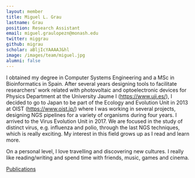 ```yaml
---
layout: member
title: Miguel L. Grau
lastname: Grau
position: Research Assistant
email: miguel.graulopezn@monash.edu
twitter: miggrau
github: migrau
scholar: aBljIcYAAAAJ&hl
image: /images/team/miguel.jpg
alumni: false
---
```


I obtained my degree in Computer Systems Engineering and a MSc in Bioinformatics in Spain. After several years designing tools to facilitate researchers’ work related with photovoltaic and optoelectronic devices for Physics Department at the University Jaume I (https://www.uji.es/), I decided to go to Japan to be part of the Ecology and Evolution Unit in 2013 at OIST (https://www.oist.jp/) where I was working in several projects, designing NGS pipelines for a variety of organisms during four years.
I arrived to the Virus Evolution Unit in 2017. We are focused in the study of distinct virus, e.g. influenza and polio, through the last NGS techniques, which is really exciting. My interest in this field grows up as I read and learn more.

On a personal level, I love travelling and discovering new cultures. I really like reading/writing and spend time with friends, music, games and cinema.


[Publications](https://www.ncbi.nlm.nih.gov/pubmed/?term=Miguel+L+gra)
